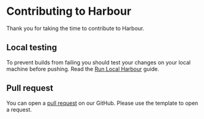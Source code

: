 # Contributing to Harbour

Thank you for taking the time to contribute to Harbour.

## Local testing

To prevent builds from failing you should test your changes on your local machine before pushing. Read the [Run Local Harbour](/docs/run-local-harbour.md) guide.

## Pull request

You can open a [pull request](https://github.com/AanZee/harbour/pulls) on our GitHub. Please use the template to open a request.